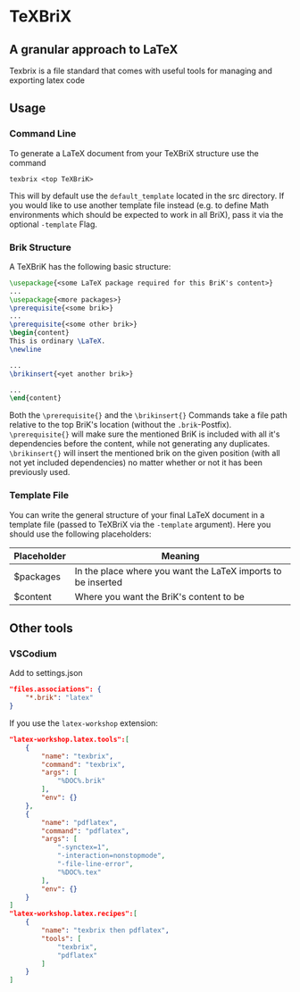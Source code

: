 TeXBriX
=======
A granular approach to LaTeX
----------------------------

Texbrix is a file standard that comes with useful tools for managing and exporting latex code

Usage
-----
### Command Line

To generate a LaTeX document from your TeXBriX structure use the command

```
texbrix <top TeXBriK>
```

This will by default use the `default_template` located in the src directory. If you would like to use another
template file instead (e.g. to define Math environments which should be expected to work in all BriX),
pass it via the optional `-template` Flag.

### Brik Structure
A TeXBriK has the following basic structure:
```LaTeX
\usepackage{<some LaTeX package required for this BriK's content>}
...
\usepackage{<more packages>}
\prerequisite{<some brik>}
...
\prerequisite{<some other brik>}
\begin{content}
This is ordinary \LaTeX.
\newline

...
\brikinsert{<yet another brik>}

...
\end{content}

```

Both the `\prerequisite{}` and the `\brikinsert{}` Commands take a file path relative to the top BriK's
location (without the `.brik`-Postfix).
`\prerequisite{}` will make sure the mentioned BriK is included with all it's dependencies before the content, while
not generating any duplicates.
`\brikinsert{}` will insert the mentioned brik on the given position (with all not yet included dependencies) no matter whether
or not it has been previously used.

### Template File
You can write the general structure of your final LaTeX document in a template file (passed to TeXBriX via the `-template` argument).
Here you should use the following placeholders:

| Placeholder | Meaning |
| ----------- | ------- |
| $packages   | In the place where you want the LaTeX imports to be inserted |
| $content    | Where you want the BriK's content to be |


Other tools
---------------------------
### VSCodium
Add to settings.json

```json
"files.associations": {
	"*.brik": "latex"
}
```
If you use the `latex-workshop` extension:
```json
"latex-workshop.latex.tools":[
	{
		"name": "texbrix",
		"command": "texbrix",
		"args": [
			"%DOC%.brik"
		],
		"env": {}
	},
	{
		"name": "pdflatex",
		"command": "pdflatex",
		"args": [
			"-synctex=1",
			"-interaction=nonstopmode",
			"-file-line-error",
			"%DOC%.tex"
		],
		"env": {}
	}
]
"latex-workshop.latex.recipes":[
	{
		"name": "texbrix then pdflatex",
		"tools": [
			"texbrix",
			"pdflatex"
		]
	}
]

```

